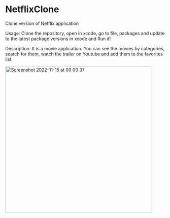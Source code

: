 # NetflixClone
Clone version of Netflix application 

Usage: Clone the repository, open in xcode, go to file, packages and update to the latest package versions in xcode and Run it!

Description: It is a movie application. You can see the movies by categories, search for them, watch the trailer on Youtube and add them to the favorites list. 

<img width="460" alt="Screenshot 2022-11-15 at 00 00 37" src="https://user-images.githubusercontent.com/118209718/201744033-a21c5d48-3487-4275-99e4-417b128fb5ee.png">
